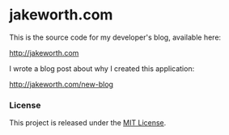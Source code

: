 # jakeworth.com

This is the source code for my developer's blog, available here:

http://jakeworth.com

I wrote a blog post about why I created this application:

http://jakeworth.com/new-blog

### License

This project is released under the [MIT License](http://www.opensource.org/licenses/MIT).
